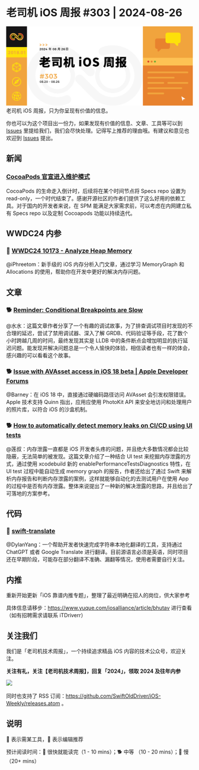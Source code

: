 # 老司机 iOS 周报 #303 | 2024-08-26

![ios-weekly](https://github.com/SwiftOldDriver/iOS-Weekly/blob/master/assets/weekly-header/303.jpg?raw=true)
老司机 iOS 周报，只为你呈现有价值的信息。

你也可以为这个项目出一份力，如果发现有价值的信息、文章、工具等可以到 [Issues](https://github.com/SwiftOldDriver/iOS-Weekly/issues) 里提给我们，我们会尽快处理。记得写上推荐的理由哦。有建议和意见也欢迎到 [Issues](https://github.com/SwiftOldDriver/iOS-Weekly/issues) 提出。

## 新闻

### [CocoaPods 官宣进入维护模式](https://blog.cocoapods.org/CocoaPods-Support-Plans/)

CocoaPods 的生命走入倒计时，后续将在某个时间节点将 Specs repo 设置为 read-only，一个时代结束了。感谢开源社区的作者们提供了这么好用的依赖工具。对于国内的开发者来说，在 SPM 能满足大家需求前，可以考虑在内网建立私有 Specs repo 以及定制 Cocoapods 功能以持续迭代。

## WWDC24 内参

### 🌟 [WWDC24 10173 - Analyze Heap Memory](https://xiaozhuanlan.com/topic/9307481265)

@iPhreetom：新手级的 iOS 内存分析入门文章，通过学习 MemoryGraph 和 Allocations 的使用，帮助你在开发中更好的解决内存问题。

## 文章

### 🐕 [Reminder: Conditional Breakpoints are Slow](https://twocentstudios.com/2024/08/08/conditional-breakpoints/)

@水水：这篇文章作者分享了一个有趣的调试故事，为了排查调试项目时发现的不合理的延迟，尝试了禁用调试器、深入了解 GRDB、代码验证等手段，花了数个小时跨越几周的时间，最终发现其实是 LLDB 中的条件断点会增加明显的执行延迟问题。能发现并解决问题总是一个令人愉快的体验，相信读者也有一样的体会，感兴趣的可以看看这个故事。

### 🐕 [Issue with AVAsset access in iOS 18 beta | Apple Developer Forums](https://forums.developer.apple.com/forums/thread/758691)

@Barney：在 iOS 18 中，直接通过硬编码路径访问 AVAsset 会引发权限错误。Apple 技术支持 Quinn 指出，应用应使用 PhotoKit API 来安全地访问和处理用户的照片库，以符合 iOS 的沙盒机制。

### 🐕 [How to automatically detect memory leaks on CI/CD using UI tests](https://www.polpiella.dev/automatically-detect-memory-leaks-using-ui-tests/)

@莲叔：内存泄露一直都是 iOS 开发者头疼的问题，并且绝大多数情况都会比较隐蔽，无法简单的被发现。这篇文章介绍了一种结合 UI test 来挖掘内存泄露的方式，通过使用 xcodebuild 新的 enablePerformanceTestsDiagnostics 特性，在 UI test 过程中能自动生成 memory graph 的报告，作者还给出了通过 Swift 来解析内存报告和判断内存泄露的案例，这样就能够自动化的去测试用户在使用 App 的过程中是否有内存泄露。整体来说提出了一种新的解决泄露的思路，并且给出了可落地的方案参考。


## 代码

### 🐎 [swift-translate](https://github.com/hidden-spectrum/swift-translate)

@DylanYang：一个帮助开发者快速完成字符串本地化翻译的工具，支持通过 ChatGPT 或者 Google Translate 进行翻译。目前源语言必须是英语，同时项目还在早期阶段，可能存在部分翻译不准确、漏翻等情况，使用者需要自行关注。

## 内推

重新开始更新「iOS 靠谱内推专题」，整理了最近明确在招人的岗位，供大家参考

具体信息请移步：https://www.yuque.com/iosalliance/article/bhutav 进行查看（如有招聘需求请联系 iTDriverr）

## 关注我们

我们是「老司机技术周报」，一个持续追求精品 iOS 内容的技术公众号，欢迎关注。

**关注有礼，关注【老司机技术周报】，回复「2024」，领取 2024 及往年内参**

![](https://github.com/SwiftOldDriver/iOS-Weekly/blob/master/assets/qrcode_for_wechat.jpg?raw=true)

同时也支持了 RSS 订阅：https://github.com/SwiftOldDriver/iOS-Weekly/releases.atom 。

## 说明

🚧 表示需某工具，🌟 表示编辑推荐

预计阅读时间：🐎 很快就能读完（1 - 10 mins）；🐕 中等 （10 - 20 mins）；🐢 慢（20+ mins）
